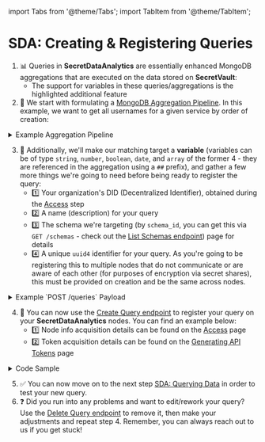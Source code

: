 import Tabs from '@theme/Tabs';
import TabItem from '@theme/TabItem';

# SDA: Creating & Registering Queries

1. 📊 Queries in **SecretDataAnalytics** are essentially enhanced MongoDB aggregations that are executed on the data stored on **SecretVault**:
   - The support for variables in these queries/aggregations is the highlighted additional feature
2. 📝 We start with formulating a [MongoDB Aggregation Pipeline](https://www.mongodb.com/docs/manual/core/aggregation-pipeline/). In this example, we want to get all usernames for a given service by order of creation:

<details>
<summary>Example Aggregation Pipeline</summary>

```mongo
[
   {
      "$match": {
         "service": "Netflix"
      }
   },
   {
      "$sort": {
         "_created": 1
      }
   },
   {
      "$project": {
         "username": 1,
         "_id": 0
      }
   }
]
```

</details>

3. 🧰 Additionally, we'll make our matching target a **variable** (variables can be of type `string`, `number`, `boolean`, `date`, and `array` of the former 4 - they are referenced in the aggregation using a `##` prefix), and gather a few more things we're going to need before being ready to register the query:
   - 1️⃣ Your organization's DID (Decentralized Identifier), obtained during the [Access](access.md) step
   - 2️⃣ A name (description) for your query
   - 3️⃣ The schema we're targeting (by `schema_id`, you can get this via `GET /schemas` - check out the [List Schemas endpoint](../../api/nildb/list-the-organizations-schemas.api.mdx)) page for details
   - 4️⃣ A unique `uuid4` identifier for your query. As you're going to be registering this to multiple nodes that do not communicate or are aware of each other (for purposes of encryption via secret shares), this must be provided on creation and be the same across nodes.

<details>
<summary>Example `POST /queries` Payload</summary>

```json
{
   "_id": "21b9911a-37c1-4626-8863-e465eXXXXXXX",
   "owner": "did:nil:testnet:nillion1lng3uvz65frtv4jnrxyn2zn7xhyzujXXXXXXXX",
   "name": "Returns usernames for a given service by order of creation",
   "schema": "9b22147f-d6d5-40f1-927d-96c08XXXXXXXX",
   "variables": {
      "service": {
         "type": "string",
         "description": "The target service"
      }
   },
   "pipeline": [
      {
         "$match": {
            "service": "##service"
         }
      },
      {
         "$sort": {
            "_created": 1
         }
      },
      {
         "$project": {
            "username": 1,
            "_id": 0
         }
      }
   ]
}
```

</details>

4. 🏁 You can now use the [Create Query endpoint](../../api/nildb/overview.md) to register your query on your **SecretDataAnalytics** nodes. You can find an example below:
   - 1️⃣ Node info acquisition details can be found on the [Access](access.md) page
   - 2️⃣ Token acquisition details can be found on the [Generating API Tokens](generate-tokens.md) page

<details>
<summary>Code Sample</summary>

<Tabs>
  <TabItem value="python" label="Python">

```python reference showGithubLink
https://github.com/NillionNetwork/blind-module-examples/blob/main/nildb/secretvault_python/nildb_api.py#L113-L136
```

</TabItem> 

<TabItem value="wrapper-py" label="Python (with wrapper)">

### Install secretvaults

```bash
pip install secretvaults
```

### Run the query_create script

```bash
python3 query_create.py
```

<Tabs>
  <TabItem value="createSchema" label="query_create.py">
```javascript reference showGithubLink
https://github.com/NillionNetwork/secretvaults-py/blob/main/examples/query_create.py#L2-L41
```
</TabItem>
  <TabItem value="orgConfig" label="org_config.py">
```javascript reference showGithubLink
https://github.com/NillionNetwork/secretvaults-py/blob/main/examples/org_config.py
```
</TabItem>
</Tabs>

</TabItem>
</Tabs>

</details>

5. ✅ You can now move on to the next step [SDA: Querying Data](query.md) in order to test your new query.
6. ❓ Did you run into any problems and want to edit/rework your query? Use the [Delete Query endpoint](../../api/nildb/overview.md) to remove it, then make your adjustments and repeat step 4. Remember, you can always reach out to us if you get stuck!
